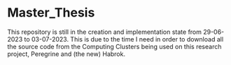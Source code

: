# Master_Thesis

This repository is still in the creation and implementation state from 29-06-2023 to 03-07-2023. This is due to the time I need in order to download all the source code from the Computing Clusters being used on this research project, Peregrine and (the new) Habrok.
